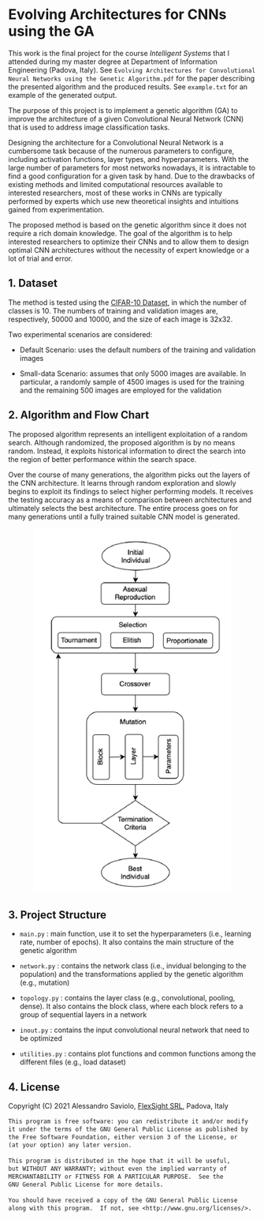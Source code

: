 # Evolving Architectures for CNNs using the GA

This work is the final project for the course _Intelligent Systems_ that I attended during my master degree at Department of Information Engineering (Padova, Italy). See `Evolving Architectures for Convolutional Neural Networks using the Genetic Algorithm.pdf` for the paper describing the presented algorithm and the produced results. See `example.txt` for an example of the generated output.

The purpose of this project is to implement a genetic algorithm (GA) to improve the architecture of a given Convolutional Neural Network (CNN) that is used to address image classification tasks.

Designing the architecture for a Convolutional Neural Network is a cumbersome task because of the numerous parameters to configure, including activation functions, layer types, and hyperparameters. With the large number of parameters for most networks nowadays, it is intractable to find a good configuration for a given task by hand. Due to the drawbacks of existing methods and limited computational resources available to interested researchers, most of these works in CNNs are typically performed by experts which use new theoretical insights and intuitions gained from experimentation.

The proposed method is based on the genetic algorithm since it does not require a rich domain knowledge. The goal of the algorithm is to help interested researchers to optimize their CNNs and to allow them to design optimal CNN architectures without the necessity of expert knowledge or a lot of trial and error.

## 1. Dataset

The method is tested using the [CIFAR-10 Dataset](https://www.cs.toronto.edu/~kriz/cifar.html), in which the number of classes is 10. The numbers of training and validation images are, respectively, 50000 and 10000, and the size of each image is 32x32.

Two experimental scenarios are considered:

- Default Scenario: uses the default numbers of the training and validation images

- Small-data Scenario: assumes that only 5000 images are available. In particular, a randomly sample of 4500 images is used for the training and the remaining 500 images are employed for the validation

## 2. Algorithm and Flow Chart

The proposed algorithm represents an intelligent exploitation of a random search. Although randomized, the proposed algorithm is by no means random. Instead, it exploits historical information to direct the search into the region of better performance within the search space.

Over the course of many generations, the algorithm picks out the layers of the CNN architecture. It learns through random exploration and slowly begins to exploit its findings to select higher performing models. It receives the testing accuracy as a means of comparison between architectures and ultimately selects the best architecture. The entire process goes on for many generations until a fully trained suitable CNN model is generated.

<p align="center">
  <img src="https://github.com/AlessandroSaviolo/Evolving-CNNs-using-GA/blob/master/flowchart.png" width="400">
</p>

## 3. Project Structure

- `main.py` : main function, use it to set the hyperparameters (i.e., learning rate, number of epochs). It also contains the main structure of the genetic algorithm

- `network.py` : contains the network class (i.e., invidual belonging to the population) and the transformations applied by the genetic algorithm (e.g., mutation)

- `topology.py` : contains the layer class (e.g., convolutional, pooling, dense). It also contains the block class, where each block refers to a group of sequential layers in a network

- `inout.py` : contains the input convolutional neural network that need to be optimized

- `utilities.py` : contains plot functions and common functions among the different files (e.g., load dataset)

## 4. License

Copyright (C) 2021 Alessandro Saviolo, [FlexSight SRL](http://www.flexsight.eu/), Padova, Italy
```
This program is free software: you can redistribute it and/or modify
it under the terms of the GNU General Public License as published by
the Free Software Foundation, either version 3 of the License, or
(at your option) any later version.

This program is distributed in the hope that it will be useful,
but WITHOUT ANY WARRANTY; without even the implied warranty of
MERCHANTABILITY or FITNESS FOR A PARTICULAR PURPOSE.  See the
GNU General Public License for more details.

You should have received a copy of the GNU General Public License
along with this program.  If not, see <http://www.gnu.org/licenses/>.
```
